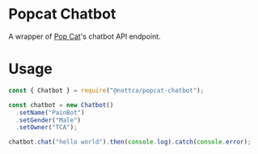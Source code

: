 # Popcat Chatbot

A wrapper of [Pop Cat](https://popcat.xyz)'s chatbot API endpoint.

# Usage

```js
const { Chatbot } = require("@nottca/popcat-chatbot");

const chatbot = new Chatbot()
  .setName("PainBot")
  .setGender("Male")
  .setOwner("TCA");

chatbot.chat("hello world").then(console.log).catch(console.error);
```
